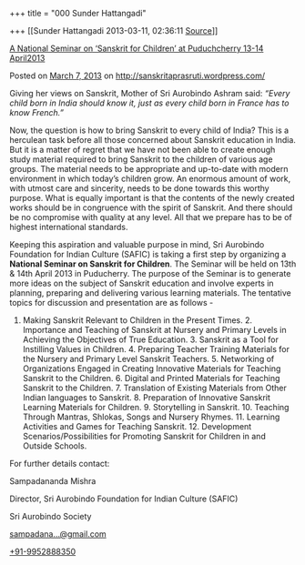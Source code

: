 +++
title = "000 Sunder Hattangadi"

+++
[[Sunder Hattangadi	2013-03-11, 02:36:11 [Source](https://groups.google.com/g/samskrita/c/6G_besrZobc)]]



[A National Seminar on ‘Sanskrit for Children’ at Puduchcherry 13-14 April2013](http://sanskritaprasruti.wordpress.com/2013/03/07/a-national-seminar-on-sanskrit-for-children-at-puduchcherry-13-14-april-2013/ "Permalink to A National Seminar on ‘Sanskrit for Children’ at Puduchcherry 13-14 April 2013")

Posted on [March 7, 2013](http://sanskritaprasruti.wordpress.com/2013/03/07/a-national-seminar-on-sanskrit-for-children-at-puduchcherry-13-14-april-2013/ "5:56 am")
on <http://sanskritaprasruti.wordpress.com/>   


Giving her views on Sanskrit, Mother of Sri Aurobindo Ashram said: *“Every child born in India should know it, just as every child born in France has to know French.”*



Now, the question is how to bring Sanskrit to every child of India? This is a herculean task before all those concerned about Sanskrit education in India. But it is a matter of regret that we have not been able to create enough study material required to bring Sanskrit to the children of various age groups. The material needs to be appropriate and up-to-date with modern environment in which today’s children grow. An enormous amount of work, with utmost care and sincerity, needs to be done towards this worthy purpose. What is equally important is that the contents of the newly created works should be in congruence with the spirit of Sanskrit. And there should be no compromise with quality at any level. All that we prepare has to be of highest international standards.



Keeping this aspiration and valuable purpose in mind, Sri Aurobindo Foundation for Indian Culture (SAFIC) is taking a first step by organizing a **National Seminar on Sanskrit for Children**. The Seminar will be held on 13th & 14th April 2013 in Puducherry. The purpose of the Seminar is to generate more ideas on the subject of Sanskrit education and involve experts in planning, preparing and delivering various learning materials. The tentative topics for discussion and presentation are as follows -

1.  Making Sanskrit Relevant to Children in the Present Times. 2.  Importance and Teaching of Sanskrit at Nursery and Primary Levels in
    Achieving the Objectives of True Education. 3.  Sanskrit as a Tool for Instilling Values in Children. 4.  Preparing Teacher Training Materials for the Nursery and Primary
    Level Sanskrit Teachers. 5.  Networking of Organizations Engaged in Creating Innovative Materials
    for Teaching Sanskrit to the Children. 6.  Digital and Printed Materials for Teaching Sanskrit to the Children. 7.  Translation of Existing Materials from Other Indian languages to
    Sanskrit. 8.  Preparation of Innovative Sanskrit Learning Materials for Children. 9.  Storytelling in Sanskrit. 10. Teaching Through Mantras, Shlokas, Songs and Nursery Rhymes. 11. Learning Activities and Games for Teaching Sanskrit. 12. Development Scenarios/Possibilities for Promoting Sanskrit for
    Children in and Outside Schools.

For further details contact:

Sampadananda Mishra

Director, Sri Aurobindo Foundation for Indian Culture (SAFIC)

Sri Aurobindo Society

[sampadana...@gmail.com]()

[+91-9952888350](tel:+91%2099528%2088350)

